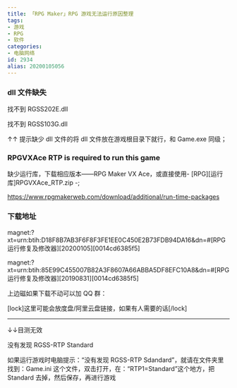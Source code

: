 ```yaml
---
title: 「RPG Maker」RPG 游戏无法运行原因整理
tags:
- 游戏
- RPG
- 软件
categories:
- 电脑网络
id: 2934
alias: 20200105056
---
```


### dll 文件缺失

找不到 RGSS202E.dll

找不到 RGSS103G.dll

↑↑ 提示缺少 dll 文件的将 dll 文件放在游戏根目录下就行，和 Game.exe 同级；

<!--more-->

### RPGVXAce RTP is required to run this game

缺少运行库，下载相应版本——RPG Maker VX Ace，或直接使用- [RPG][运行库]RPGVXAce_RTP.zip -;

https://www.rpgmakerweb.com/download/additional/run-time-packages

### 下载地址

magnet:?xt=urn:btih:D18F8B7AB3F6F8F3FE1EE0C450E2B73FDB94DA16&dn=#[RPG 运行修复及修改器][20200105][0014cd6385f5]

magnet:?xt=urn:btih:85E99C455007B82A3F8607A66ABBA5DF8EFC10A8&dn=#[RPG 运行修复及修改器][20190831][0014cd6385f5]

上边磁如果下载不动可以加 QQ 群：

[lock]这里可能会放度盘/阿里云盘链接，如果有人需要的话[/lock]

-------------

↓↓目测无效

没有发现 RGSS-RTP Standard

如果运行游戏时电脑提示：“没有发现 RGSS-RTP Sdandard”，就请在文件夹里找到：Game.ini 这个文件，双击打开，在：“RTP1=Standard”这个地方，把 Standard 去掉，然后保存，再进行游戏


<!--2934-->
